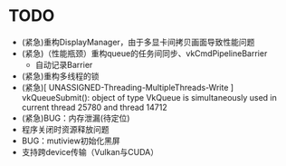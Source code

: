 # TODO
- (紧急)重构DisplayManager，由于多显卡间拷贝画面导致性能问题
- (紧急)（性能瓶颈）重构queue的任务间同步、vkCmdPipelineBarrier
  - 自动记录Barrier
- (紧急)重构多线程的锁
- (紧急)[ UNASSIGNED-Threading-MultipleThreads-Write ] vkQueueSubmit(): object of type VkQueue is simultaneously used in current thread 25780 and thread 14712
- (紧急)BUG：内存泄漏(待定位)
- 程序关闭时资源释放问题
- BUG：mutiview初始化黑屏
- 支持跨device传输（Vulkan与CUDA）
